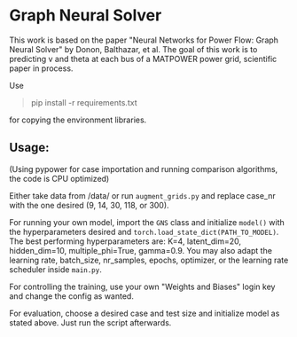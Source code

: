# Graph Neural Solver
This work is based on the paper "Neural Networks for Power Flow: Graph Neural Solver" by Donon, Balthazar, et al.
The goal of this work is to predicting v and theta at each bus of a MATPOWER power grid, scientific paper in process.

Use
> pip install -r requirements.txt

for copying the environment libraries.

## Usage:
(Using pypower for case importation and running comparison algorithms, the code is CPU optimized)

Either take data from /data/ or run `augment_grids.py` and replace case_nr with the one desired (9, 14, 30, 118, or 300).

For running your own model, import the `GNS` class and initialize `model()` with the hyperparameters desired and `torch.load_state_dict(PATH_TO_MODEL)`.
The best performing hyperparameters are: K=4, latent_dim=20, hidden_dim=10, multiple_phi=True, gamma=0.9. You may also adapt the learning rate, batch_size, nr_samples, epochs, optimizer, or the learning rate scheduler inside `main.py`. 

For controlling the training, use your own "Weights and Biases" login key and change the config as wanted.

For evaluation, choose a desired case and test size and initialize model as stated above. Just run the script afterwards.



